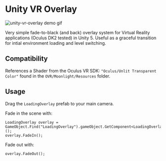 # Unity VR Overlay
![unity-vr-overlay demo gif](http://33c4d819db899251066f-11ab2606b95aca1e296d8d1ea376f411.r17.cf1.rackcdn.com/tcdent-unity-vr-overlay.gif)

Very simple fade-to-black (and back) overlay system for Virtual Reality applications (Oculus DK2 tested) in Unity 5. Useful as a graceful transition for intial environment loading and level switching.

## Compatibility
References a Shader from the Oculus VR SDK: `"Oculus/Unlit Transparent Color"` found in the `OVR/Moonlight/Resources` folder.

## Usage
Drag the `LoadingOverlay` prefab to your main camera.

Fade in the scene with:

```
LoadingOverlay overlay = GameObject.Find("LoadingOverlay").gameObject.GetComponent<LoadingOverlay>();
overlay.FadeIn();
```

Fade out with:

```
overlay.FadeOut();
```
